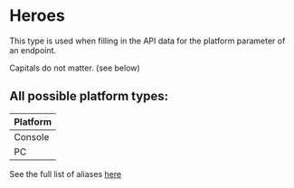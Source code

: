 # Heroes
This type is used when filling in the API data for the platform parameter of an endpoint.

Capitals do not matter. (see below)

## All possible platform types:
| Platform        |
| ----------- |
| Console |
| PC |

See the full list of aliases [here](https://github.com/marvelrivals/api-docs/blob/main/types/heroes.json)